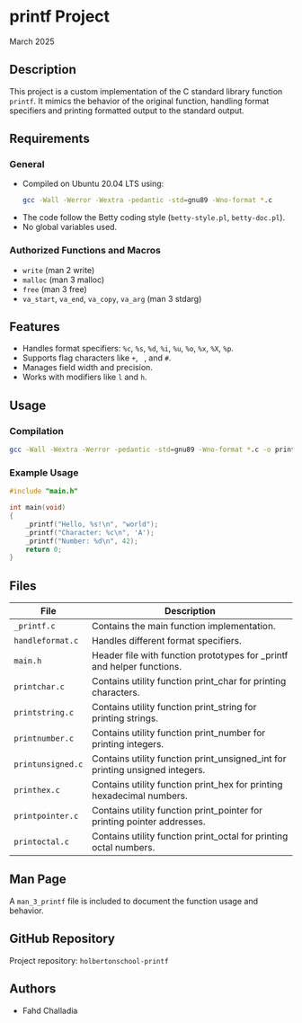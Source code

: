 # printf Project 

March 2025

## Description
This project is a custom implementation of the C standard library function `printf`. It mimics the behavior of the original function, handling format specifiers and printing formatted output to the standard output.

## Requirements
### General
- Compiled on Ubuntu 20.04 LTS using:
  ```sh
  gcc -Wall -Werror -Wextra -pedantic -std=gnu89 -Wno-format *.c
  ```
- The code follow the Betty coding style (`betty-style.pl`, `betty-doc.pl`).
- No global variables used.

### Authorized Functions and Macros
- `write` (man 2 write)
- `malloc` (man 3 malloc)
- `free` (man 3 free)
- `va_start`, `va_end`, `va_copy`, `va_arg` (man 3 stdarg)

## Features
- Handles format specifiers: `%c`, `%s`, `%d`, `%i`, `%u`, `%o`, `%x`, `%X`, `%p`.
- Supports flag characters like `+`, ` `, and `#`.
- Manages field width and precision.
- Works with modifiers like `l` and `h`.

## Usage
### Compilation
```sh
gcc -Wall -Wextra -Werror -pedantic -std=gnu89 -Wno-format *.c -o printf
```

### Example Usage
```c
#include "main.h"

int main(void)
{
    _printf("Hello, %s!\n", "world");
    _printf("Character: %c\n", 'A');
    _printf("Number: %d\n", 42);
    return 0;
}
```


## Files
| File         | Description |
|-------------|------------|
| `_printf.c` | Contains the main function implementation. |
| `handleformat.c` | Handles different format specifiers. |
| `main.h` | Header file with function prototypes for _printf and helper functions. |
| `printchar.c` | Contains utility function print_char for printing characters.|
| `printstring.c` | Contains utility function print_string for printing strings. |
| `printnumber.c` | Contains utility function print_number for printing integers. |
| `printunsigned.c` | 	Contains utility function print_unsigned_int for printing unsigned integers. |
| `printhex.c` | Contains utility function print_hex for printing hexadecimal numbers. |
| `printpointer.c` | 	Contains utility function print_pointer for printing pointer addresses. |
| `printoctal.c` | Contains utility function print_octal for printing octal numbers. |


## Man Page
A `man_3_printf` file is included to document the function usage and behavior.

## GitHub Repository
Project repository: `holbertonschool-printf`

## Authors
- Fahd Challadia


